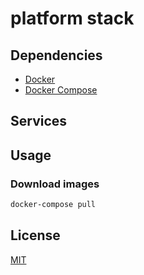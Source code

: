 # platform stack

## Dependencies

* [Docker](https://docs.docker.com/install/)
* [Docker Compose](https://docs.docker.com/v17.09/compose/install/)

## Services

## Usage

### Download images

```bash
docker-compose pull
```

## License

[MIT](LICENSE.md)